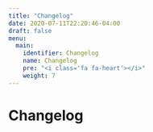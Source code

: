 ```yaml
---
title: "Changelog"
date: 2020-07-11T22:20:46-04:00
draft: false
menu:
  main:
    identifier: Changelog
    name: Changelog
    pre: "<i class='fa fa-heart'></i>"
    weight: 7
---
```


# Changelog

